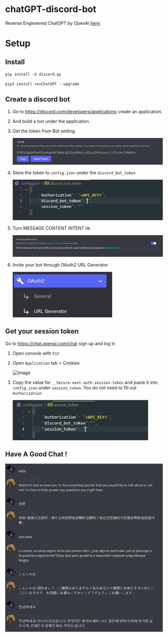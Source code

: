 # chatGPT-discord-bot

Reverse Engineered ChatGPT by OpenAI [here](https://github.com/acheong08/ChatGPT).

# Setup


## Install
`pip install -U discord.py`

`pip3 install revChatGPT --upgrade`

## Create a discord bot

1. Go to https://discord.com/developers/applications create an application.
2. And build a bot under the application.
3. Get the token from Bot setting.


   ![1670143818339](image/README/1670143818339.png)
4. Store the token to `config.json` under the `discord_bot_token`

   ![1670176461891](image/README/1670176461891.png)
5. Turn MESSAGE CONTENT INTENT `ON`

   ![1670176647431](image/README/1670176647431.png)
6. Invite your bot through OAuth2 URL Generator

   ![1670176722801](image/README/1670176722801.png)

## Get your session token
Go to https://chat.openai.com/chat sign up and log in
1. Open console with `F12`
2. Open `Application` tab > Cookies

   ![image](https://user-images.githubusercontent.com/36258159/205494773-32ef651a-994d-435a-9f76-a26699935dac.png)
3. Copy the value for `__Secure-next-auth.session-token` and paste it into `config.json` under `session_token`. You do not need to fill out `Authorization`

   ![1670176444011](image/README/1670176444011.png)


## Have A Good Chat !

   ![1670177247310](image/README/1670177247310.jpg)
